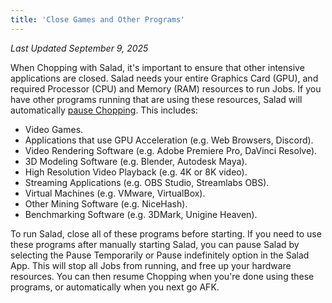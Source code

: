 ```yaml
---
title: 'Close Games and Other Programs'
---
```


_Last Updated September 9, 2025_

When Chopping with Salad, it's important to ensure that other intensive applications are closed. Salad needs your entire
Graphics Card (GPU), and required Processor (CPU) and Memory (RAM) resources to run Jobs. If you have other programs
running that are using these resources, Salad will automatically
[pause Chopping](/docs/faq/salad-app/380-temporary-workload-block). This includes:

- Video Games.
- Applications that use GPU Acceleration (e.g. Web Browsers, Discord).
- Video Rendering Software (e.g. Adobe Premiere Pro, DaVinci Resolve).
- 3D Modeling Software (e.g. Blender, Autodesk Maya).
- High Resolution Video Playback (e.g. 4K or 8K video).
- Streaming Applications (e.g. OBS Studio, Streamlabs OBS).
- Virtual Machines (e.g. VMware, VirtualBox).
- Other Mining Software (e.g. NiceHash).
- Benchmarking Software (e.g. 3DMark, Unigine Heaven).

To run Salad, close all of these programs before starting. If you need to use these programs after manually starting
Salad, you can pause Salad by selecting the Pause Temporarily or Pause indefinitely option in the Salad App. This will
stop all Jobs from running, and free up your hardware resources. You can then resume Chopping when you're done using
these programs, or automatically when you next go AFK.
